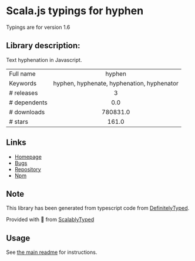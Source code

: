
# Scala.js typings for hyphen

Typings are for version 1.6

## Library description:
Text hyphenation in Javascript.

|                    |                 |
| ------------------ | :-------------: |
| Full name          | hyphen |
| Keywords           | hyphen, hyphenate, hyphenation, hyphenator |
| # releases         | 3 |
| # dependents       | 0.0 |
| # downloads        | 780831.0 |
| # stars            | 161.0 |

## Links
- [Homepage](https://ytiurin.github.io/hyphen)
- [Bugs](https://github.com/ytiurin/hyphen/issues)
- [Repository](https://github.com/ytiurin/hyphen)
- [Npm](https://www.npmjs.com/package/hyphen)
    


## Note
This library has been generated from typescript code from [DefinitelyTyped](https://definitelytyped.org).

Provided with :purple_heart: from [ScalablyTyped](https://github.com/oyvindberg/ScalablyTyped)

## Usage
See [the main readme](../../readme.md) for instructions.


